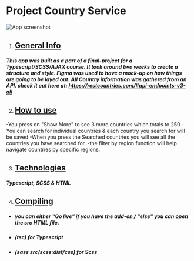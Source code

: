 # Project Country Service 

![App screenshot](https://i.imgur.com/tTRmyLT.png)

1. ## [General Info](###general-info)
  
  ##### This app was built as a part of a final-project for a Typescript/SCSS/AJAX course. It took around two weeks to create a structure and style. Figma was used to have a mock-up on how things are going to be layed out. All Country information was gathered from an API. check it out here at: https://restcountries.com/#api-endpoints-v3-all 

2. ## [How to use](###How-to-use)
  
  -You press on "Show More" to see 3 more countries which totals to 250
  -You can search for individual countries & each country you search for will be saved
  -When you press the Searched countries you will see all the countries you have searched for.
  -the filter by region function will help navigate countries by specific regions.

3. ## [Technologies](###technologies)
  
  ##### Typescript, SCSS & HTML
  
4. ## [Compiling](#Compiling)
  + ##### you can either "Go live" if you have the add-on / "else" you can open the src HTML file.
  + ##### (tsc) for Typescript
  + ##### (sass src/scss:dist/css) for Scss

